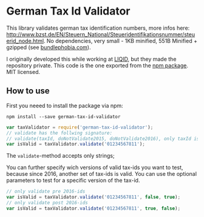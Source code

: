 # German Tax Id Validator

This library validates german tax identification numbers, more infos here: http://www.bzst.de/EN/Steuern_National/Steueridentifikationsnummer/steuerid_node.html. No dependencies, very small - 1KB minified, 551B Minified + gzipped (see [bundlephobia.com](https://bundlephobia.com/package/german-tax-id-validator@1.0.3)).

I originally developed this while working at [LIQID](https://github.com/LIQIDTechnology), but they made the repository private. This code is the one exported from the [npm package](https://www.npmjs.com/package/german-tax-id-validator). MIT licensed.

## How to use
First you neeed to install the package via npm:

```
npm install --save german-tax-id-validator
```

```js
var taxValidator = require('german-tax-id-validator');
// validate has the follwing signature:
// validate(taxId, doNotValidate2015, doNotValidate2016), only taxId is required
var isValid = taxValidator.validate('01234567811');
```

The `validate`-method accepts only strings;

You can further specify wich versions of valid tax-ids you want to test,
because since 2016, another set of tax-ids is valid. You can use the optional parameters to
test for a specific version of the tax-id.

```js
// only validate pre 2016-ids
var isValid = taxValidator.validate('01234567811', false, true);
// only validate post 2016-ids
var isValid = taxValidator.validate('01234567811', true, false);
```
